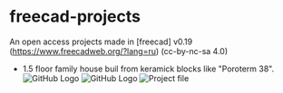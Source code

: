 # freecad-projects
An open access projects made in [freecad] v0.19 (https://www.freecadweb.org/?lang=ru) (cc-by-nc-sa 4.0)

* 1.5 floor family house buil from keramick blocks like "Poroterm 38".
![GitHub Logo](/sweet_home_3d-1.png)
![GitHub Logo](/sweet_home_3d-2.png)
![Project file](2bedr_dev_010821_holland.FCStd)
